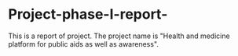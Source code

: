 # Project-phase-I-report-
This is a report of project. The project name is "Health and medicine platform for public aids as well as awareness".
